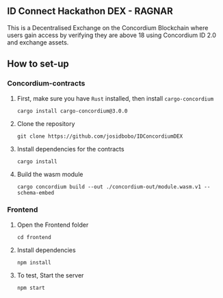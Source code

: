 ## ID Connect Hackathon DEX - RAGNAR
This is a Decentralised Exchange on the Concordium Blockchain where users gain access by verifying they are above 18 using Concordium ID 2.0 and exchange assets.

## How to set-up

### Concordium-contracts

1. First, make sure you have `Rust` installed, then install `cargo-concordium`
  
       cargo install cargo-concordium@3.0.0
   
3. Clone the repository
   
       git clone https://github.com/josidbobo/IDConcordiumDEX
3. Install dependencies for the contracts
 
       cargo install 
4. Build the wasm module
    
       cargo concordium build --out ./concordium-out/module.wasm.v1 --schema-embed

### Frontend

1. Open the Frontend folder
 
       cd frontend
2. Install dependencies
 
       npm install
3. To test, Start the server
 
       npm start



